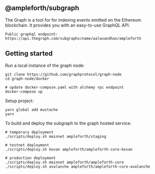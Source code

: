 ## @ampleforth/subgraph

The Graph is a tool for for indexing events emitted on the Ethereum blockchain. It provides you with an easy-to-use GraphQL API.

```
Public graphql endpoint:
https://api.thegraph.com/subgraphs/name/aalavandhan/ampleforth
```

## Getting started

Run a local instance of the graph node:

```
git clone https://github.com/graphprotocol/graph-node
cd graph-node/docker

# update docker-compose.yaml with alchemy rpc endpoint
docker-compose up
```

Setup project:
```
yarn global add mustache
yarn
```

To build and deploy the subgraph to the graph hosted service:

```
# temporary deployment
./scripts/deploy.sh mainnet ampleforth/staging

# testnet deployment
./scripts/deploy.sh kovan ampleforth/ampleforth-core-kovan

# production deployment
./scripts/deploy.sh mainnet ampleforth/ampleforth-core
./scripts/deploy.sh avalanche ampleforth/ampleforth-core-avalanche
```